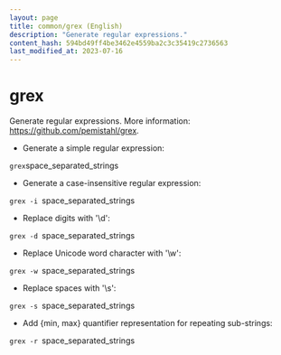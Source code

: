 ```yaml
---
layout: page
title: common/grex (English)
description: "Generate regular expressions."
content_hash: 594bd49ff4be3462e4559ba2c3c35419c2736563
last_modified_at: 2023-07-16
---
```

# grex

Generate regular expressions.
More information: <https://github.com/pemistahl/grex>.

- Generate a simple regular expression:

` grex `<span class="tldr-var badge badge-pill bg-dark-lm bg-white-dm text-white-lm text-dark-dm font-weight-bold">space_separated_strings</span>

- Generate a case-insensitive regular expression:

`grex -i `<span class="tldr-var badge badge-pill bg-dark-lm bg-white-dm text-white-lm text-dark-dm font-weight-bold">space_separated_strings</span>

- Replace digits with '\d':

`grex -d `<span class="tldr-var badge badge-pill bg-dark-lm bg-white-dm text-white-lm text-dark-dm font-weight-bold">space_separated_strings</span>

- Replace Unicode word character with '\w':

`grex -w `<span class="tldr-var badge badge-pill bg-dark-lm bg-white-dm text-white-lm text-dark-dm font-weight-bold">space_separated_strings</span>

- Replace spaces with '\s':

`grex -s `<span class="tldr-var badge badge-pill bg-dark-lm bg-white-dm text-white-lm text-dark-dm font-weight-bold">space_separated_strings</span>

- Add {min, max} quantifier representation for repeating sub-strings:

`grex -r `<span class="tldr-var badge badge-pill bg-dark-lm bg-white-dm text-white-lm text-dark-dm font-weight-bold">space_separated_strings</span>
